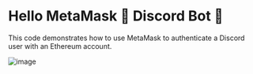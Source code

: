 # Hello MetaMask 🦊 Discord Bot 🤖

This code demonstrates how to use MetaMask to authenticate a Discord user with an Ethereum account.

![image](https://github.com/user-attachments/assets/a3ffb309-1b90-4f44-b86c-97aa9d890008)
